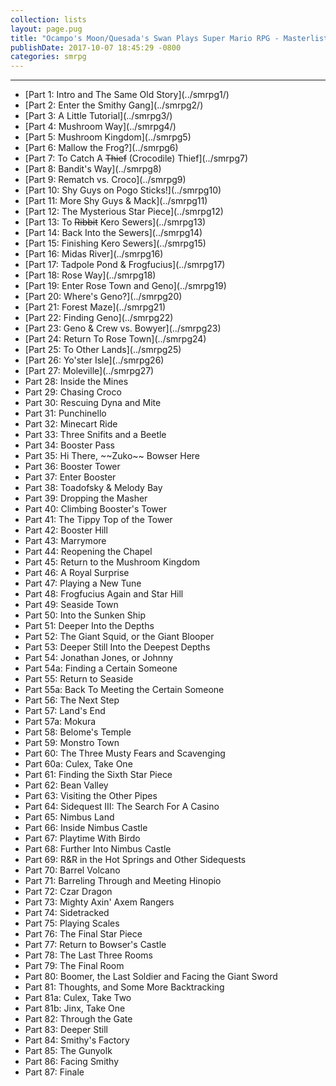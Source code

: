 ```yaml
---
collection: lists
layout: page.pug
title: "Ocampo's Moon/Quesada's Swan Plays Super Mario RPG - Masterlist"
publishDate: 2017-10-07 18:45:29 -0800
categories: smrpg
---
```


---
<ul class="masterlink-wrapper">
  <li>[Part 1: Intro and The Same Old Story](../smrpg1/)</li>
  <li>[Part 2: Enter the Smithy Gang](../smrpg2/)</li>
  <li>[Part 3: A Little Tutorial](../smrpg3/)</li>
  <li>[Part 4: Mushroom Way](../smrpg4/)</li>
  <li>[Part 5: Mushroom Kingdom](../smrpg5)</li>
  <li>[Part 6: Mallow the Frog?](../smrpg6)</li>
  <li>[Part 7: To Catch A <strike>Thief</strike> (Crocodile) Thief](../smrpg7)</li>
  <li>[Part 8: Bandit's Way](../smrpg8)</li>
  <li>[Part 9: Rematch vs. Croco](../smrpg9)</li>
  <li>[Part 10: Shy Guys on Pogo Sticks!](../smrpg10)</li>
  <li>[Part 11: More Shy Guys & Mack](../smrpg11)</li>
  <li>[Part 12: The Mysterious Star Piece](../smrpg12)</li>
  <li>[Part 13: To <strike>Ribbit</strike> Kero Sewers](../smrpg13)</li>
  <li>[Part 14: Back Into the Sewers](../smrpg14)</li>
  <li>[Part 15: Finishing Kero Sewers](../smrpg15)</li>
  <li>[Part 16: Midas River](../smrpg16)</li>
  <li>[Part 17: Tadpole Pond & Frogfucius](../smrpg17)</li>
  <li>[Part 18: Rose Way](../smrpg18)</li>
  <li>[Part 19: Enter Rose Town and Geno](../smrpg19)</li>
  <li>[Part 20: Where's Geno?](../smrpg20)</li>
  <li>[Part 21: Forest Maze](../smrpg21)</li>
  <li>[Part 22: Finding Geno](../smrpg22)</li>
  <li>[Part 23: Geno & Crew vs. Bowyer](../smrpg23)</li>
  <li>[Part 24: Return To Rose Town](../smrpg24)</li>
  <li>[Part 25: To Other Lands](../smrpg25)</li>
  <li>[Part 26: Yo'ster Isle](../smrpg26)</li>
  <li>[Part 27: Moleville](../smrpg27)</li>
  <li>Part 28: Inside the Mines</li>
  <li>Part 29: Chasing Croco</li>
  <li>Part 30: Rescuing Dyna and Mite</li>
  <li>Part 31: Punchinello</li>
  <li>Part 32: Minecart Ride</li>
  <li>Part 33: Three Snifits and a Beetle</li>
  <li>Part 34: Booster Pass</li>
  <li>Part 35: Hi There, ~~Zuko~~ Bowser Here</li>
  <li>Part 36: Booster Tower</li>
  <li>Part 37: Enter Booster</li>
  <li>Part 38: Toadofsky & Melody Bay</li>
  <li>Part 39: Dropping the Masher</li>
  <li>Part 40: Climbing Booster's Tower</li>
  <li>Part 41: The Tippy Top of the Tower</li>
  <li>Part 42: Booster Hill</li>
  <li>Part 43: Marrymore</li>
  <li>Part 44: Reopening the Chapel</li>
  <li>Part 45: Return to the Mushroom Kingdom</li>
  <li>Part 46: A Royal Surprise</li>
  <li>Part 47: Playing a New Tune</li>
  <li>Part 48: Frogfucius Again and Star Hill</li>
  <li>Part 49: Seaside Town</li>
  <li>Part 50: Into the Sunken Ship</li>
  <li>Part 51: Deeper Into the Depths</li>
  <li>Part 52: The Giant Squid, or the Giant Blooper</li>
  <li>Part 53: Deeper Still Into the Deepest Depths</li>
  <li>Part 54: Jonathan Jones, or Johnny</li>
  <li>Part 54a: Finding a Certain Someone</li>
  <li>Part 55: Return to Seaside</li>
  <li>Part 55a: Back To Meeting the Certain Someone</li>
  <li>Part 56: The Next Step</li>
  <li>Part 57: Land's End</li>
  <li>Part 57a: Mokura</li>
  <li>Part 58: Belome's Temple</li>
  <li>Part 59: Monstro Town</li>
  <li>Part 60: The Three Musty Fears and Scavenging</li>
  <li>Part 60a: Culex, Take One</li>
  <li>Part 61: Finding the Sixth Star Piece</li>
  <li>Part 62: Bean Valley</li>
  <li>Part 63: Visiting the Other Pipes</li>
  <li>Part 64: Sidequest III: The Search For A Casino</li>
  <li>Part 65: Nimbus Land</li>
  <li>Part 66: Inside Nimbus Castle</li>
  <li>Part 67: Playtime With Birdo</li>
  <li>Part 68: Further Into Nimbus Castle</li>
  <li>Part 69: R&R in the Hot Springs and Other Sidequests</li>
  <li>Part 70: Barrel Volcano</li>
  <li>Part 71: Barreling Through and Meeting Hinopio</li>
  <li>Part 72: Czar Dragon</li>
  <li>Part 73: Mighty Axin' Axem Rangers</li>
  <li>Part 74: Sidetracked</li>
  <li>Part 75: Playing Scales</li>
  <li>Part 76: The Final Star Piece</li>
  <li>Part 77: Return to Bowser's Castle</li>
  <li>Part 78: The Last Three Rooms</li>
  <li>Part 79: The Final Room</li>
  <li>Part 80: Boomer, the Last Soldier and Facing the Giant Sword</li>
  <li>Part 81: Thoughts, and Some More Backtracking</li>
  <li>Part 81a: Culex, Take Two</li>
  <li>Part 81b: Jinx, Take One</li>
  <li>Part 82: Through the Gate</li>
  <li>Part 83: Deeper Still</li>
  <li>Part 84: Smithy's Factory</li>
  <li>Part 85: The Gunyolk</li>
  <li>Part 86: Facing Smithy</li>
  <li>Part 87: Finale</li>
</ul>
